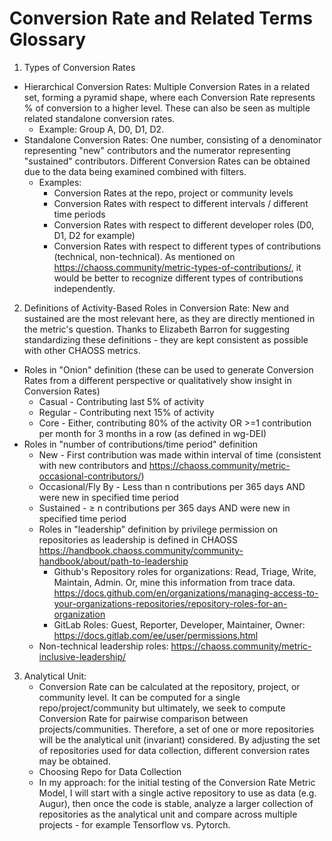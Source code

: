 # Conversion Rate and Related Terms Glossary

1. Types of Conversion Rates
- Hierarchical Conversion Rates: Multiple Conversion Rates in a related set, forming a pyramid shape, where each Conversion Rate represents % of conversion to a higher level. These can also be seen as multiple related standalone conversion rates. 
    - Example: Group A, D0, D1, D2.
- Standalone Conversion Rates: One number, consisting of a denominator representing "new" contributors and the numerator representing "sustained" contributors. Different Conversion Rates can be obtained due to the data being examined combined with filters. 
    - Examples:
        - Conversion Rates at the repo, project or community levels
        - Conversion Rates with respect to different intervals / different time periods
        - Conversion Rates with respect to different developer roles (D0, D1, D2 for example)
        - Conversion Rates with respect to different types of contributions (technical, non-technical). As mentioned on https://chaoss.community/metric-types-of-contributions/, it would be better to recognize different types of contributions independently.
2. Definitions of Activity-Based Roles in Conversion Rate: New and sustained are the most relevant here, as they are directly mentioned in the metric's question. Thanks to Elizabeth Barron for suggesting standardizing these definitions - they are kept consistent as possible with other CHAOSS metrics. 
-  Roles in "Onion" definition (these can be used to generate Conversion Rates from a different perspective or qualitatively show insight in Conversion Rates)
    - Casual - Contributing last 5% of activity
    - Regular - Contributing next 15% of activity
    - Core - Either, contributing 80% of the activity OR >=1 contribution per month for 3 months in a row (as defined in wg-DEI)
- Roles in "number of contributions/time period" definition
    - New - First contribution was made within interval of time (consistent with new contributors and https://chaoss.community/metric-occasional-contributors/) 
    - Occasional/Fly By -  Less than n contributions per 365 days AND were new in specified time period
    - Sustained -  ≥ n contributions per 365 days AND were new in specified time period
    - Roles in "leadership" definition by privilege permission on repositories as leadership is defined in CHAOSS https://handbook.chaoss.community/community-handbook/about/path-to-leadership 
        - Github's Repository roles for organizations: Read, Triage, Write, Maintain, Admin. Or, mine this information from trace data. https://docs.github.com/en/organizations/managing-access-to-your-organizations-repositories/repository-roles-for-an-organization 
        - GitLab Roles: Guest, Reporter, Developer, Maintainer, Owner: https://docs.gitlab.com/ee/user/permissions.html 
    - Non-technical leadership roles: https://chaoss.community/metric-inclusive-leadership/ 
3. Analytical Unit:
    - Conversion Rate can be calculated at the repository, project, or community level. It can be computed for a single repo/project/community but ultimately, we seek to compute Conversion Rate for pairwise comparison between projects/communities. Therefore, a set of one or more repositories will be the analytical unit (invariant) considered. By adjusting the set of repositories used for data collection, different conversion rates may be obtained. 
    - Choosing Repo for Data Collection
    - In my approach: for the initial testing of the Conversion Rate Metric Model, I will start with a single active repository to use as data (e.g. Augur), then once the code is stable, analyze a larger collection of repositories as the analytical unit and compare across multiple projects - for example Tensorflow vs. Pytorch. 

